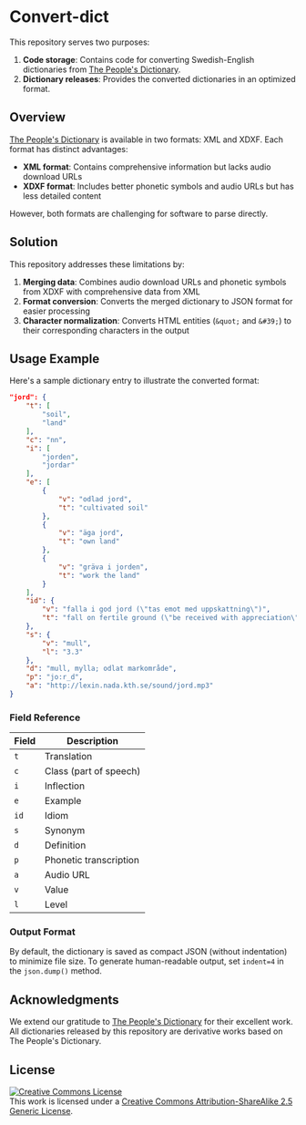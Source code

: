 # Convert-dict

This repository serves two purposes:

1. **Code storage**: Contains code for converting Swedish-English dictionaries from [The People's Dictionary](https://folkets-lexikon.csc.kth.se/folkets/folkets.en.html).
2. **Dictionary releases**: Provides the converted dictionaries in an optimized format.

## Overview

[The People's Dictionary](https://folkets-lexikon.csc.kth.se/folkets/om.en.html) is available in two formats: XML and XDXF. Each format has distinct advantages:

- **XML format**: Contains comprehensive information but lacks audio download URLs
- **XDXF format**: Includes better phonetic symbols and audio URLs but has less detailed content

However, both formats are challenging for software to parse directly.

## Solution

This repository addresses these limitations by:

1. **Merging data**: Combines audio download URLs and phonetic symbols from XDXF with comprehensive data from XML
2. **Format conversion**: Converts the merged dictionary to JSON format for easier processing
3. **Character normalization**: Converts HTML entities (`&quot;` and `&#39;`) to their corresponding characters in the output

## Usage Example

Here's a sample dictionary entry to illustrate the converted format:

```json
"jord": {
    "t": [
        "soil",
        "land"
    ],
    "c": "nn",
    "i": [
        "jorden",
        "jordar"
    ],
    "e": [
        {
            "v": "odlad jord",
            "t": "cultivated soil"
        },
        {
            "v": "äga jord",
            "t": "own land"
        },
        {
            "v": "gräva i jorden",
            "t": "work the land"
        }
    ],
    "id": {
        "v": "falla i god jord (\"tas emot med uppskattning\")",
        "t": "fall on fertile ground (\"be received with appreciation\")"
    },
    "s": {
        "v": "mull",
        "l": "3.3"
    },
    "d": "mull, mylla; odlat markområde",
    "p": "jo:r_d",
    "a": "http://lexin.nada.kth.se/sound/jord.mp3"
}
```

### Field Reference

| Field | Description |
|-------|-------------|
| `t` | Translation |
| `c` | Class (part of speech) |
| `i` | Inflection |
| `e` | Example |
| `id` | Idiom |
| `s` | Synonym |
| `d` | Definition |
| `p` | Phonetic transcription |
| `a` | Audio URL |
| `v` | Value |
| `l` | Level |

### Output Format

By default, the dictionary is saved as compact JSON (without indentation) to minimize file size. To generate human-readable output, set `indent=4` in the `json.dump()` method.

## Acknowledgments

We extend our gratitude to [The People's Dictionary](https://folkets-lexikon.csc.kth.se/folkets/folkets.en.html) for their excellent work. All dictionaries released by this repository are derivative works based on The People's Dictionary.


## License

<a rel="license" href="http://creativecommons.org/licenses/by-sa/2.5/"><img alt="Creative Commons License" style="border-width:0" src="https://i.creativecommons.org/l/by-sa/2.5/88x31.png" /></a><br />This work is licensed under a <a rel="license" href="http://creativecommons.org/licenses/by-sa/2.5/">Creative Commons Attribution-ShareAlike 2.5 Generic License</a>.
